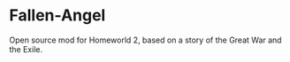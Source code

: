 Fallen-Angel
============

Open source mod for Homeworld 2, based on a story of the Great War and the Exile.